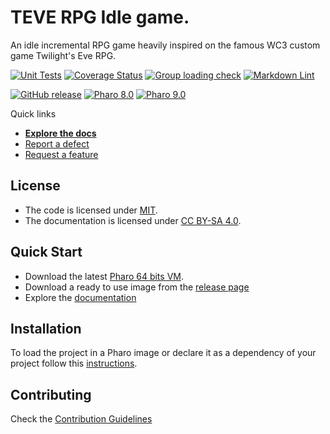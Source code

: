 # TEVE RPG Idle game.

An idle incremental RPG game heavily inspired on the famous WC3 custom game Twilight's Eve RPG.

[![Unit Tests](https://github.com/fedemiodo/TeveRPGIdle/actions/workflows/unit-tests.yml/badge.svg)](https://github.com/fedemiodo/TeveRPGIdle/actions/workflows/unit-tests.yml/badge.svg)
[![Coverage Status](https://codecov.io/github/fedemiodo/TeveRPGIdle/coverage.svg?branch=release-candidate)](https://codecov.io/gh/fedemiodo/TeveRPGIdle/branch/release-candidate)
[![Group loading check](https://github.com/fedemiodo/TeveRPGIdle/actions/workflows/loading-groups.yml/badge.svg)](https://github.com/fedemiodo/TeveRPGIdle/actions/workflows/loading-groups.yml)
[![Markdown Lint](https://github.com/fedemiodo/TeveRPGIdle/actions/workflows/markdown-lint.yml/badge.svg)](https://github.com/fedemiodo/TeveRPGIdle/actions/workflows/markdown-lint.yml)

[![GitHub release](https://img.shields.io/github/release/fedemiodo/TeveRPGIdle.svg)](https://github.com/fedemiodo/TeveRPGIdle/releases/latest)
[![Pharo 8.0](https://img.shields.io/badge/Pharo-8.0-informational)](https://pharo.org)
[![Pharo 9.0](https://img.shields.io/badge/Pharo-9.0-informational)](https://pharo.org)


Quick links

- [**Explore the docs**](docs/)
- [Report a defect](https://github.com/fedemiodo/TeveRPGIdle/issues/new?labels=Type%3A+Defect)
- [Request a feature](https://github.com/fedemiodo/TeveRPGIdle/issues/new?labels=Type%3A+Feature)

## License

- The code is licensed under [MIT](LICENSE).
- The documentation is licensed under [CC BY-SA 4.0](http://creativecommons.org/licenses/by-sa/4.0/).

## Quick Start

- Download the latest [Pharo 64 bits VM](https://get.pharo.org/64/).
- Download a ready to use image from the [release page](https://github.com/fedemiodo/TeveRPGIdle/releases/latest)
- Explore the [documentation](docs/)

## Installation

To load the project in a Pharo image or declare it as a dependency of your
project follow this [instructions](docs/Installation.md).

## Contributing

Check the [Contribution Guidelines](CONTRIBUTING.md)
